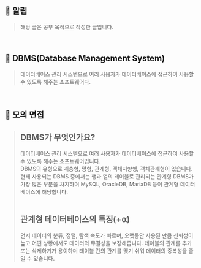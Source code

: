 ## **📌 알림**

> 해당 글은 공부 목적으로 작성한 글입니다.

<br>

## **📌 DBMS(Database Management System)**

> 데이터베이스 관리 시스템으로 여러 사용자가 데이터베이스에 접근하여 사용할 수 있도록 해주는 소프트웨어다.

<br>

## **📌 모의 면접**
> **DBMS가 무엇인가요?**  
> ---
> 데이터베이스 관리 시스템으로 여러 사용자가 데이터베이스에 접근하여 사용할 수 있도록 해주는 소프트웨어입니다.  
> DBMS의 유형으로 계층형, 망형, 관계형, 객체지향형, 객체관계형이 있습니다. 현재 사용되는 DBMS 중에서는 행과 열의 테이블로 관리되는 관계형 DBMS가 가장 많은 부분을 차지하며 MySQL, OracleDB, MariaDB 등이 관계형 데이터 베이스에 해당합니다.  
> <br>
> 
> **관계형 데이터베이스의 특징(+⍺)**  
> ---
> 먼저 데이터의 분류, 정렬, 탐색 속도가 빠르며, 오랫동안 사용된 만큼 신뢰성이 높고 어떤 상황에서도 데이터의 무결성을 보장해줍니다. 테이블의 관계를 추가 또는 삭제하기가 용이하며 테이블 간의 관계를 맺기 쉬워 데이터의 중복성을 줄일 수 있습니다.
